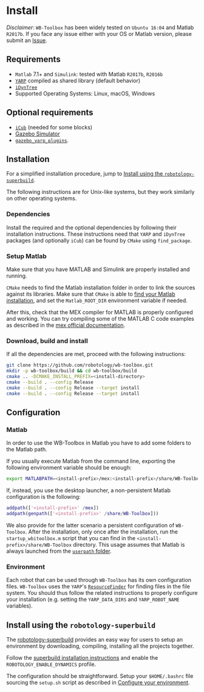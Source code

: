 # Install

_Disclaimer_: `WB-Toolbox` has been widely tested on `Ubuntu 16:04` and Matlab `R2017b`. If you face any issue either with your OS or Matlab version, please submit an [Issue](https://github.com/robotology/WB-Toolbox/issues).

## Requirements

- `Matlab` 7.1+ and `Simulink`: tested with Matlab `R2017b`, `R2016b`
- [`YARP`](https://github.com/robotology/yarp) compiled as shared library (default behavior)
- [`iDynTree`](https://github.com/robotology/idyntree)
- Supported Operating Systems: Linux, macOS,  Windows

## Optional requirements

- [`iCub`](https://github.com/robotology/icub-main) (needed for some blocks)
- [Gazebo Simulator](http://gazebosim.org/)
- [`gazebo_yarp_plugins`](https://github.com/robotology/gazebo_yarp_plugins).

## Installation

For a simplified installation procedure, jump to [Install using the `robotology-superbuild`](#install-using-the-robotology-superbuild).

The following instructions are for Unix-like systems, but they work similarly on other operating systems.

### Dependencies

Install the required and the optional dependencies by following their installation instructions. These instructions need that `YARP` and `iDynTree` packages (and optionally `iCub`) can be found by `CMake` using `find_package`.

### Setup Matlab

Make sure that you have MATLAB and Simulink are properly installed and running.

`CMake` needs to find the Matlab installation folder in order to link the sources against its libraries. Make sure that `CMake` is able to [find your Matlab installation](https://cmake.org/cmake/help/v3.3/module/FindMatlab.html), and set the `Matlab_ROOT_DIR` environment variable if needed.

After this, check that the MEX compiler for MATLAB is properly configured and working. You can try compiling some of the MATLAB C code examples as described in the [mex official documentation](https://www.mathworks.com/help/matlab/ref/mex.html).

### Download, build and install

If all the dependencies are met, proceed with the following instructions:

```sh
git clone https://github.com/robotology/wb-toolbox.git
mkdir -p wb-toolbox/build && cd wb-toolbox/build
cmake .. -DCMAKE_INSTALL_PREFIX=<install-directory>
cmake --build . --config Release
cmake --build . --config Release --target install
cmake --build . --config Release --target install
```

## Configuration

### Matlab

In order to use the WB-Toolbox in Matlab you have to add some folders to the Matlab path.

If you usually execute Matlab from the command line, exporting the following environment variable should be enough:

```bash
export MATLABPATH=<install-prefix>/mex:<install-prefix>/share/WB-Toolbox:<install-prefix>/share/WB-Toolbox/images
```

If, instead, you use the desktop launcher, a non-persistent Matlab configuration is the following:

```matlab
addpath(['<install-prefix>' /mex])
addpath(genpath(['<install-prefix>' /share/WB-Toolbox]))
```

We also provide for the latter scenario a persistent configuration of `WB-Toolbox`. After the installation, only once after the installation, run the `startup_wbitoolbox.m` script that you can find in the `<install-prefix>/share/WB-Toolbox` directory. This usage assumes that Matlab is always launched from the [`userpath` folder](https://it.mathworks.com/help/matlab/matlab_env/assign-userpath-as-the-startup-folder-on-unix-or-macintosh.html).

### Environment

Each robot that can be used through `WB-Toolbox` has its own configuration files. `WB-Toolbox` uses the `YARP`'s [`ResourceFinder`](http://www.yarp.it/yarp_resource_finder_tutorials.html) for finding files in the file system. You should thus follow the related instructions to properly configure your installation (e.g. setting the `YARP_DATA_DIRS` and `YARP_ROBOT_NAME` variables).

## Install using the `robotology-superbuild`

The [robotology-superbuild](https://github.com/robotology/robotology-superbuild) provides an easy way for users to setup an environment by downloading, compiling, installing all the projects together.

Follow the [superbuild installation instructions](https://github.com/robotology/robotology-superbuild/#installation) and enable the `ROBOTOLOGY_ENABLE_DYNAMICS` profile.

The configuration should be straightforward. Setup your `$HOME/.bashrc` file sourcing the `setup.sh` script as described in [Configure your environment](https://github.com/robotology/robotology-superbuild/#configure-your-environment).
